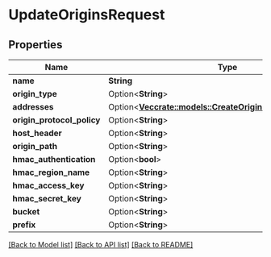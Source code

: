 # UpdateOriginsRequest

## Properties

Name | Type | Description | Notes
------------ | ------------- | ------------- | -------------
**name** | **String** |  | 
**origin_type** | Option<**String**> |  | [optional]
**addresses** | Option<[**Vec<crate::models::CreateOriginsRequestAddresses>**](CreateOriginsRequest_addresses.md)> |  | [optional]
**origin_protocol_policy** | Option<**String**> |  | [optional]
**host_header** | Option<**String**> |  | [optional]
**origin_path** | Option<**String**> |  | [optional]
**hmac_authentication** | Option<**bool**> |  | [optional]
**hmac_region_name** | Option<**String**> |  | [optional]
**hmac_access_key** | Option<**String**> |  | [optional]
**hmac_secret_key** | Option<**String**> |  | [optional]
**bucket** | Option<**String**> |  | [optional]
**prefix** | Option<**String**> |  | [optional]

[[Back to Model list]](../README.md#documentation-for-models) [[Back to API list]](../README.md#documentation-for-api-endpoints) [[Back to README]](../README.md)


